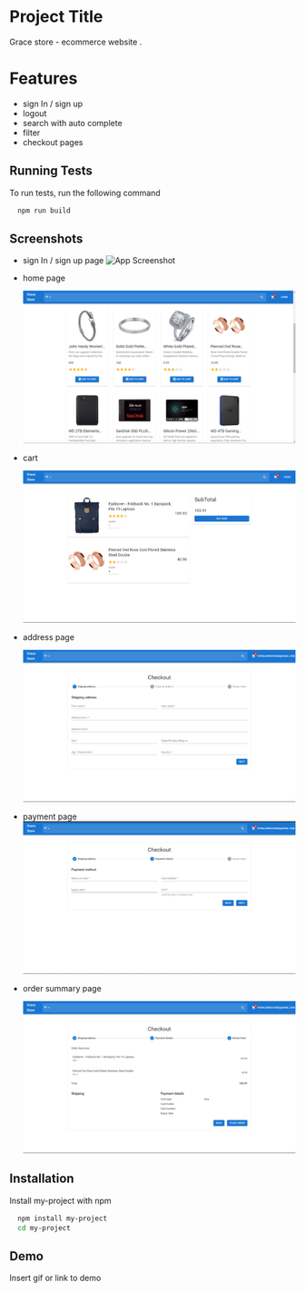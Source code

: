 # Project Title

Grace store - ecommerce website .

# Features

- sign In / sign up
- logout
- search with auto complete
- filter
- checkout pages

## Running Tests

To run tests, run the following command

```bash
  npm run build
```

## Screenshots

- sign In / sign up page
  ![App Screenshot](https://github.com/Yuvraj-50/Grace-store/blob/master/readme/images/signin.png/468x300?text=App+Screenshot+Here)

- home page

  ![App Screenshot](./readme/images/home.png?raw=true "home page")

- cart

  ![App Screenshot](./readme/images/cart.png?raw=true "cart")

- address page

  ![App Screenshot](./readme/images/address-page.png?raw=true "address page")

- payment page
  <img src="./readme/images/payment-page.png">

- order summary page

  ![App Screenshot](./readme/images/summary-page.png/?raw=true "order summary page")

## Installation

Install my-project with npm

```bash
  npm install my-project
  cd my-project
```

## Demo

Insert gif or link to demo
